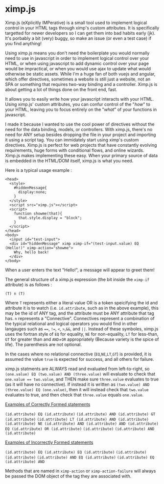 # ximp.js
Ximp.js (eXplicitly IMPerative) is a small tool used to implement logical control in your HTML tags through ximp's custom attributes. It is specifically targetted for newer developers so I can get them into bad habits early (jk). It's porbably a bit (very) buggy, so make an issue (or even a test case) if you find anything!

Using ximp.js means you don't need the boilerplate you would normally need to use in javascript in order to implement logical control over your HTML, or when using javascript to add dynamic control over your page would be impractical, or when you would use ajax to update what would otherwise be static assets. While I'm a huge fan of both vuejs and angular, which offer directives, sometimes a website is still just a website, not an SPA or something that requires two-way binding and a controller. Ximp.js is about getting a lot of things done on the front end, fast.

It allows you to easily write how your javascript interacts with your HTML. Using ximp.js' custom attributes, you can confur control of the "<i>how</i>" to your HTML, leaving you to focus entirely on the "<i>what</i>" of your functions in javascript.

I made it because I wanted to use the cool power of directives without the need for the data binding, models, or controllers. With ximp.js, there's no need for ANY setup besides dropping the file in your project and importing it using a script tag. You can immidately start using ximp's custom directives. Ximp.js is perfect for web projects that have constantly evolving requirements, huge forms with conditional flows, and online wizards. Ximp.js makes implementing these easy. When your primary source of data is embedded in the HTML/DOM itself, ximp.js is what you need.

Here is a typical usage example :

```
<head>
  <style>
    #hiddenMessage{
      display:none;
    }
  </style>
  <script src="ximp.js"></script>
  <script>
    function showme(that){
      that.style.display = "block";
    }
  </script>
</head>
<body>
  <input id="test-input">
  <div id="hiddenMessage" ximp ximp-if="(test-input.value) EQ (Hello!)" ximp-action="showme">
    Why, hello back!
  </div>
</body>
```

When a user enters the text "Hello!", a message will appear to greet them!

The general structure of a ximp.js expression (the bit inside the `ximp-if` attribute) is as follows : 

`(T) n (T)`

Where `T` represents either a literal value OR is a token speicifying the id and attribute it is to watch (i.e. `id.attribute`, such as in the above example), this may be the id of ANY tag, and the attribute must be ANY attribute that tag has. `n` represents a "Connective". Connectives represent a combination of the typical relational and logical operators you would find in other langauges such as `==`, `!=`, `<`, `>`,`&&`, and `||`. Instead of these symboles, ximp.js uses the fortran style of `EQ` for equality, `NE` for non-equality, `LT` for less-than, `GT` for greater than and `AND`+`OR` appropriately (Because variety is the spice of life). The parenthesis are not optional.

In the cases where no relational connective (`EQ`,`NE`,`LT`,`GT`) is provided, it is assumed the value `true` is expected for success, and all others for failure.

ximp.js statments are ALWAYS read and evaluated from left-to-right, so `(one.value) EQ (two.value) AND (three.value)` will evaluate to check that `one.value == two.value`, and THEN make sure `three.value` evaluates to true (as it will have no connective). If instead it is written as `(two.value) AND (three.value) EQ (one.value)`, then it will instead check that `two.value` evaluates to true, and then check that `three.value` equals `one.value`.

<u>Examples of Correctly Formed statements</u>

`(id.attribute) EQ (id.attribute)`
`(id.attribute) AND (id.attribute) GT (id.attribute)`
`(id.attribute) LT (id.attribute) AND (id.attribute)`
`(id.attribute) NE (id.attribute) AND (id.attribute) AND (id.attribute) EQ (id.attribute) OR (id.attribute)`
`(id.attribute)`
`(id.attribute) AND (id.attribute)`

<u>Examples of Incorrectly Formed statements</u>

`(id.attribute) EQ (id.attribute) EQ (id.attribute)`
`(id.attribute) (id.attribute)`
`(id.attribute) AND EQ (id.attribute)`
`(id.attribute) EQ (id.attribute) AND`

Methods that are named in `ximp-action` or `ximp-action-failure` will always be passed the DOM object of the tag they are associated with.
